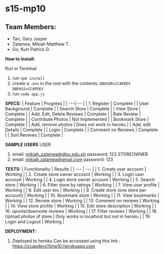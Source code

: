 # s15-mp10

## Team Members:

* Tan, Gary Jasper
* Zalamea, Mikiah Matthew T.
* Go, Kurt Patrick D.

**How to install:**

Run in Terminal
1. run `npm install`
2. create a `.env` in the root with the contents:
    `DBUSER=CCAPDEV`
    `DBPASS=CCAPDEV`
3. run `node app.js`

**SPECS:** 
| Feature | Progress |
| ---|--- |
| 1. Register | Complete |
| User Background | Complete |
| Search Store | Complete |
| View Store | Complete |
| Add, Edit, Delete Reviews | Complete |
| Rate Review | Complete |
| Contribute Photos | Not Implemented |
| Bookmark Store | Complete |
| Add, remove photos | Does not work in heroku |
| Add, edit Details | Complete |
| Login | Complete |
| Comment on Reviews | Complete |
| Sort Reviews | Complete |

**SAMPLE USERS**
USER
1.  email: mikiah_zalamea@dlsu.edu.ph
    password: 123
STOREOWNER
1.  email: mikiah.zalamea@gmail.com
    password: 123

**TESTS:**
| Functionality | Results |
| --- | --- |
| 1. Create user account | Working |
| 2. Create store owner account | Working |
| 3. Login user account | Working |
| 4. Login store owner account | Working |
| 5. Search store | Working |
| 6. Filter store by ratings | Working |
| 7. View user profile | Working |
| 8. Edit user bio | Working |
| 9. Create store (one store per account) | Working |
| 10. Bookmark store | Working |
| 11. View bookmarks | Working |
| 12. Review store | Working |
| 13. Comment on reviews | Working |
| 14. View store profile | Working |
| 15. Edit store description | Working |
| 16. upvote/downvote reviews | Working |
| 17. Filter reviews | Working |
| 18. Upload photos of store | Only works in localhost but not in heroku |
| 19. Login and Logout | Working |


**DEPLOYMENT:**
1.  Deployed to heroku 
    Can be accessed using this link : https://ccapdevs15mp10.herokuapp.com
